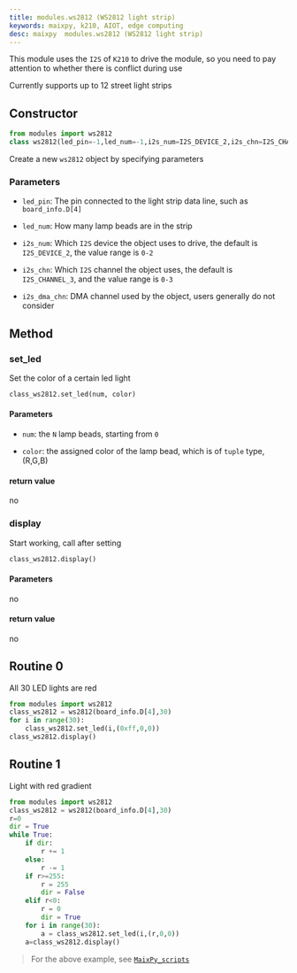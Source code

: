 ```yaml
---
title: modules.ws2812 (WS2812 light strip)
keywords: maixpy, k210, AIOT, edge computing
desc: maixpy  modules.ws2812 (WS2812 light strip)
---
```



This module uses the `I2S` of `K210` to drive the module, so you need to pay attention to whether there is conflict during use
  
Currently supports up to 12 street light strips

## Constructor

```python
from modules import ws2812
class ws2812(led_pin=-1,led_num=-1,i2s_num=I2S_DEVICE_2,i2s_chn=I2S_CHANNEL_3,i2s_dma_chn=DMAC_CHANNEL1)
```
Create a new `ws2812` object by specifying parameters

### Parameters

* `led_pin`: The pin connected to the light strip data line, such as `board_info.D[4]`

* `led_num`: How many lamp beads are in the strip

* `i2s_num`: Which `I2S` device the object uses to drive, the default is `I2S_DEVICE_2`, the value range is `0-2`

* `i2s_chn`: Which `I2S` channel the object uses, the default is `I2S_CHANNEL_3`, and the value range is `0-3`

* `i2s_dma_chn`: DMA channel used by the object, users generally do not consider

## Method


### set_led

Set the color of a certain led light

```python
class_ws2812.set_led(num, color)
```

#### Parameters

* `num`: the `N` lamp beads, starting from `0`

* `color`: the assigned color of the lamp bead, which is of `tuple` type, (R,G,B)

#### return value

no

### display

Start working, call after setting

```python
class_ws2812.display()
```

#### Parameters

no

#### return value

no

## Routine 0

All 30 LED lights are red

```python
from modules import ws2812
class_ws2812 = ws2812(board_info.D[4],30)
for i in range(30):
    class_ws2812.set_led(i,(0xff,0,0))
class_ws2812.display()
```

## Routine 1

Light with red gradient

```python
from modules import ws2812
class_ws2812 = ws2812(board_info.D[4],30)
r=0
dir = True
while True:
    if dir:
        r += 1
    else:
        r -= 1
    if r>=255:
        r = 255
        dir = False
    elif r<0:
        r = 0
        dir = True
    for i in range(30):
        a = class_ws2812.set_led(i,(r,0,0))
    a=class_ws2812.display()
```

> For the above example, see [`MaixPy_scripts`](https://github.com/sipeed/MaixPy_scripts/tree/master/modules/grove/ws2812)

